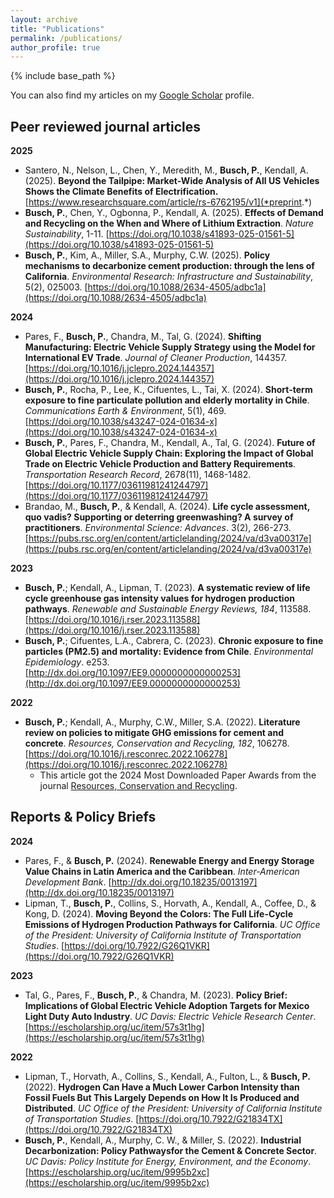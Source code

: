 ```yaml
---
layout: archive
title: "Publications"
permalink: /publications/
author_profile: true
---
```


{% include base_path %}

You can also find my articles on my [Google Scholar](https://scholar.google.cl/citations?user=1klIiDgAAAAJ&hl=es&oi=ao) profile.

## Peer reviewed journal articles 

**2025**
* Santero, N., Nelson, L., Chen, Y., Meredith, M., **Busch, P.**, Kendall, A. (2025). **Beyond the Tailpipe: Market-Wide Analysis of All US Vehicles Shows the Climate Benefits of Electrification.** [https://www.researchsquare.com/article/rs-6762195/v1](*preprint.*) 
* **Busch, P.**, Chen, Y., Ogbonna, P., Kendall, A. (2025). **Effects of Demand and Recycling on the When and Where of Lithium Extraction**. *Nature Sustainability*, 1-11. [https://doi.org/10.1038/s41893-025-01561-5](https://doi.org/10.1038/s41893-025-01561-5)
* **Busch, P.**, Kim, A., Miller, S.A., Murphy, C.W. (2025). **Policy mechanisms to decarbonize cement production: through the lens of California**. *Environmental Research: Infrastructure and Sustainability*, 5(2), 025003. [https://doi.org/10.1088/2634-4505/adbc1a](https://doi.org/10.1088/2634-4505/adbc1a)

**2024**

* Pares, F., **Busch, P.**, Chandra, M., Tal, G. (2024). **Shifting Manufacturing: Electric Vehicle Supply Strategy using the Model for International EV Trade**. *Journal of Cleaner Production*, 144357. [https://doi.org/10.1016/j.jclepro.2024.144357](https://doi.org/10.1016/j.jclepro.2024.144357)
* **Busch, P.**, Rocha, P., Lee, K., Cifuentes, L., Tai, X. (2024). **Short-term exposure to fine particulate pollution and elderly mortality in Chile**. *Communications Earth & Environment*,  5(1), 469. [https://doi.org/10.1038/s43247-024-01634-x](https://doi.org/10.1038/s43247-024-01634-x)
* **Busch, P.**, Pares, F., Chandra, M., Kendall, A., Tal, G. (2024). **Future of Global Electric Vehicle Supply Chain: Exploring the Impact of Global Trade on Electric Vehicle Production and Battery Requirements**. *Transportation Research Record*, 2678(11), 1468-1482. [https://doi.org/10.1177/03611981241244797](https://doi.org/10.1177/03611981241244797)
* Brandao, M., **Busch, P.**, & Kendall, A. (2024). **Life cycle assessment, quo vadis? Supporting or deterring greenwashing? A survey of practitioners**. *Environmental Science: Advances*. 3(2), 266-273. [https://pubs.rsc.org/en/content/articlelanding/2024/va/d3va00317e](https://pubs.rsc.org/en/content/articlelanding/2024/va/d3va00317e)

**2023**

* **Busch, P.**; Kendall, A., Lipman, T. (2023). **A systematic review of life cycle greenhouse gas intensity values for hydrogen production pathways**. *Renewable and Sustainable Energy Reviews, 184*, 113588. [https://doi.org/10.1016/j.rser.2023.113588](https://doi.org/10.1016/j.rser.2023.113588)
* **Busch, P.**; Cifuentes, L.A., Cabrera, C. (2023). **Chronic exposure to fine particles (PM2.5) and mortality: Evidence from Chile**. *Environmental Epidemiology*. e253. [http://dx.doi.org/10.1097/EE9.0000000000000253](http://dx.doi.org/10.1097/EE9.0000000000000253)

**2022**

* **Busch, P.**; Kendall, A., Murphy, C.W., Miller, S.A. (2022). **Literature review on policies to mitigate GHG emissions for cement and concrete**. *Resources, Conservation and Recycling, 182*, 106278. [https://doi.org/10.1016/j.resconrec.2022.106278](https://doi.org/10.1016/j.resconrec.2022.106278)
    - This article got the 2024 Most Downloaded Paper Awards from the journal [Resources, Conservation and Recycling](https://www.sciencedirect.com/journal/resources-conservation-and-recycling/about/news/resources-conservation-recycling-2024-most-downloaded-paper-awards).

## Reports & Policy Briefs

**2024**
* Pares, F., & **Busch, P.** (2024). **Renewable Energy and Energy Storage Value Chains in Latin America and the Caribbean**. *Inter-American Development Bank*. [http://dx.doi.org/10.18235/0013197](http://dx.doi.org/10.18235/0013197)
* Lipman, T., **Busch, P.**, Collins, S., Horvath, A., Kendall, A., Coffee, D., & Kong, D. (2024). **Moving Beyond the Colors: The Full Life-Cycle Emissions of Hydrogen Production Pathways for California**. *UC Office of the President: University of California Institute of Transportation Studies*. [https://doi.org/10.7922/G26Q1VKR](https://doi.org/10.7922/G26Q1VKR)

**2023**

* Tal, G., Pares, F., **Busch, P.**, & Chandra, M. (2023). **Policy Brief: Implications of Global Electric Vehicle Adoption Targets for Mexico Light Duty Auto Industry**. *UC Davis: Electric Vehicle Research Center*. [https://escholarship.org/uc/item/57s3t1hg](https://escholarship.org/uc/item/57s3t1hg)

**2022**

* Lipman, T., Horvath, A., Collins, S., Kendall, A., Fulton, L., & **Busch, P.** (2022). **Hydrogen Can Have a Much Lower Carbon Intensity than Fossil Fuels But This Largely Depends on How It Is Produced and Distributed**. *UC Office of the President: University of California Institute of Transportation Studies*. [https://doi.org/10.7922/G21834TX](https://doi.org/10.7922/G21834TX)
* **Busch, P.**, Kendall, A., Murphy, C. W., & Miller, S. (2022). **Industrial Decarbonization: Policy Pathwaysfor the Cement & Concrete Sector**. *UC Davis: Policy Institute for Energy, Environment, and the Economy*. [https://escholarship.org/uc/item/9995b2xc](https://escholarship.org/uc/item/9995b2xc)


